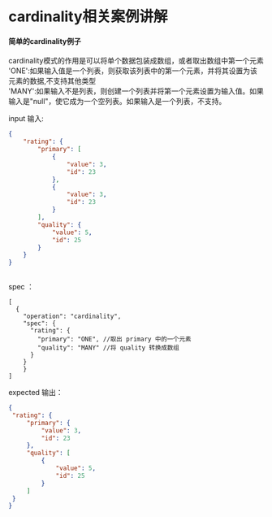 # cardinality相关案例讲解

#### 简单的cardinality例子  
cardinality模式的作用是可以将单个数据包装成数组，或者取出数组中第一个元素  
'ONE':如果输入值是一个列表，则获取该列表中的第一个元素，并将其设置为该元素的数据,不支持其他类型  
'MANY':如果输入不是列表，则创建一个列表并将第一个元素设置为输入值。如果输入是"null"，使它成为一个空列表。如果输入是一个列表，不支持。


input 输入:
```json
{
    "rating": {
        "primary": [
            {
                "value": 3,
                "id": 23
            },
            {
                "value": 3,
                "id": 23
            }
        ],
        "quality": {
            "value": 5,
            "id": 25
        }
    }
}
   
 ```
spec ：
```
[
  {
    "operation": "cardinality",
    "spec": {
      "rating": {
        "primary": "ONE", //取出 primary 中的一个元素
        "quality": "MANY" //将 quality 转换成数组
      }
    }
    }
]
 ```  
 
 expected 输出：
   ```json
{
    "rating": {
        "primary": {
            "value": 3,
            "id": 23
        },
        "quality": [
            {
                "value": 5,
                "id": 25
            }
        ]
    }
}
  ```